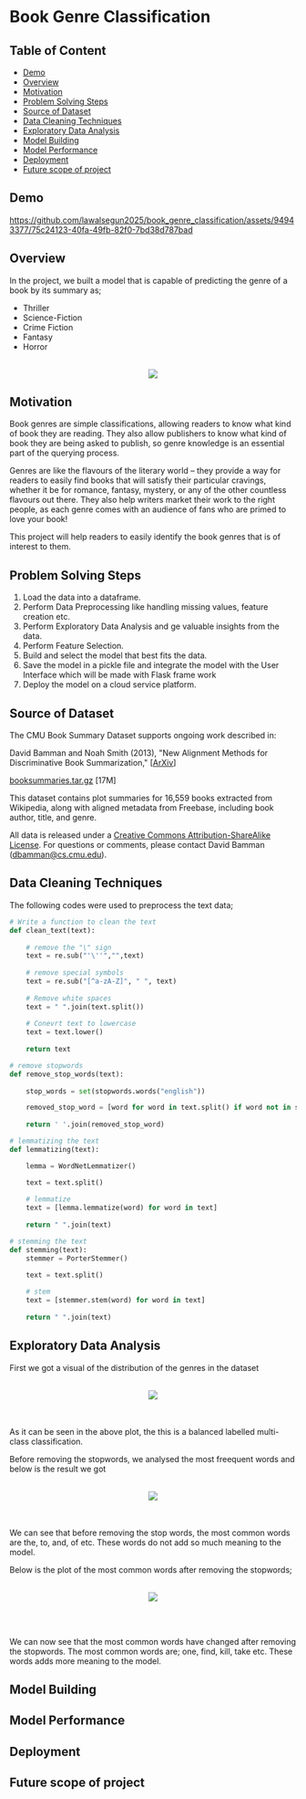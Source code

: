 # Book Genre Classification

## Table of Content
* [Demo](#demo)
* [Overview](#overview)
* [Motivation](#motivation)
* [Problem Solving Steps](#problem-solving-steps)
* [Source of Dataset](#source-of-dataset)
* [Data Cleaning Techniques](#data-cleaning-techniques)
* [Exploratory Data Analysis](#exploratory-data-analysis)
* [Model Building](#model-building)
* [Model Performance](#model-performance)
* [Deployment](#deployment)
* [Future scope of project](#future-scope-of-project)

## Demo




https://github.com/lawalsegun2025/book_genre_classification/assets/94943377/75c24123-40fa-49fb-82f0-7bd38d787bad








## Overview

In the project, we built a model that is capable of predicting the genre of a book by its summary as;
 - Thriller
 - Science-Fiction
 - Crime Fiction
 - Fantasy
 - Horror </br></br>

<div align="center">
  <img src="img/book_genre.png">
</div>

## Motivation

Book genres are simple classifications, allowing readers to know what kind of book they are reading. They also allow publishers to know what kind of book they are being asked to publish, so genre knowledge is an essential part of the querying process.

Genres are like the flavours of the literary world – they provide a way for readers to easily find books that will satisfy their particular cravings, whether it be for romance, fantasy, mystery, or any of the other countless flavours out there. They also help writers market their work to the right people, as each genre comes with an audience of fans who are primed to love your book!

This project will help readers to easily identify the book genres that is of interest to them.

## Problem Solving Steps

1. Load the data into a dataframe.
2. Perform Data Preprocessing like handling missing values, feature creation etc.
3. Perform Exploratory Data Analysis and ge valuable insights from the data.
4. Perform Feature Selection.
5. Build and select the model that best fits the data.
6. Save the model in a pickle file and integrate the model with the User Interface which will be made with Flask frame work
7. Deploy the model on a cloud service platform.


## Source of Dataset

The CMU Book Summary Dataset supports ongoing work described in:
                   
 David Bamman and Noah Smith (2013), "New Alignment Methods for Discriminative Book Summarization," [<a href="http://arxiv.org/abs/1305.1319">ArXiv</a>]

<a href="data/booksummaries.tar.gz">booksummaries.tar.gz</a> [17M]

This dataset contains plot summaries for 16,559 books extracted from Wikipedia, along with aligned metadata from Freebase, including book author, title, and genre. 

All data is released under a <a href="http://creativecommons.org/licenses/by-sa/3.0/us/legalcode">Creative Commons Attribution-ShareAlike License</a>. For questions or comments, please contact David Bamman (dbamman@cs.cmu.edu).</p>

## Data Cleaning Techniques

The following codes were used to preprocess the text data;

```python
# Write a function to clean the text
def clean_text(text):
    
    # remove the "\" sign
    text = re.sub("'\''","",text)
    
    # remove special symbols
    text = re.sub("[^a-zA-Z]", " ", text)
    
    # Remove white spaces
    text = " ".join(text.split())
    
    # Conevrt text to lowercase
    text = text.lower()
    
    return text

# remove stopwords 
def remove_stop_words(text):
    
    stop_words = set(stopwords.words("english"))

    removed_stop_word = [word for word in text.split() if word not in stop_words]
    
    return ' '.join(removed_stop_word)

# lemmatizing the text
def lemmatizing(text): 

    lemma = WordNetLemmatizer()

    text = text.split()
    
    # lemmatize
    text = [lemma.lemmatize(word) for word in text]
    
    return " ".join(text)

# stemming the text
def stemming(text):
    stemmer = PorterStemmer()

    text = text.split()
    
    # stem
    text = [stemmer.stem(word) for word in text]
    
    return " ".join(text)


```

## Exploratory Data Analysis

First we got a visual of the distribution of the genres in the dataset
</br></br>

<div align="center">
  <img src="img/genres.png">
</div>

</br></br>
As it can be seen in the above plot, the this is a balanced labelled multi-class classification.

Before removing the stopwords, we analysed the most freequent words and below is the result we got
</br></br>

<div align="center">
  <img src="img/common_words_with_stop_words.png">
</div>

</br></br>
We can see that before removing the stop words, the most common words are the, to, and, of etc. These words do not add so much meaning to the model.

Below is the plot of the most common words after removing the stopwords;
</br></br>

<div align="center">
  <img src="img/common_words.png">
</div>

</br></br>

We can now see that the most common words have changed after removing the stopwords. The most common words are; one, find, kill, take etc. These words adds more meaning to the model.





## Model Building

## Model Performance

## Deployment

## Future scope of project


